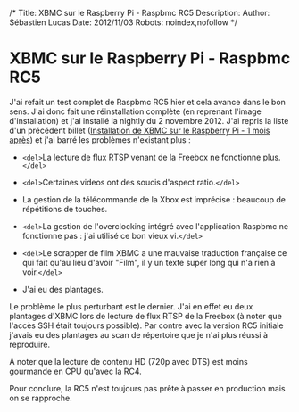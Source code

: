 /*
Title: XBMC sur le Raspberry Pi - Raspbmc RC5
Description: 
Author: Sébastien Lucas
Date: 2012/11/03
Robots: noindex,nofollow
*/
# XBMC sur le Raspberry Pi - Raspbmc RC5

J'ai refait un test complet de Raspbmc RC5 hier et cela avance dans le bon sens. J'ai donc fait une réinstallation complète (en reprenant l'image d'installation) et j'ai installé la nightly du 2 novembre 2012. J'ai repris la liste d'un précédent billet ([Installation de XBMC sur le Raspberry Pi - 1 mois après](/blog/raspberry-pi-xbmc-2)) et j'ai barré les problèmes n'existant plus :

*	`<del>`La lecture de flux RTSP venant de la Freebox ne fonctionne plus.`</del>`

*	`<del>`Certaines videos ont des soucis d'aspect ratio.`</del>`

*	La gestion de la télécommande de la Xbox est imprécise : beaucoup de répétitions de touches.

*	`<del>`La gestion de l'overclocking intégré avec l'application Raspbmc ne fonctionne pas : j'ai utilisé ce bon vieux vi.`</del>`

*	`<del>`Le scrapper de film XBMC a une mauvaise traduction française ce qui fait qu'au lieu d'avoir "Film", il y un texte super long qui n'a rien à voir.`</del>`

*	J'ai eu des plantages.

Le problème le plus perturbant est le dernier. J'ai en effet eu deux plantages d'XBMC lors de lecture de flux RTSP de la Freebox (à noter que l'accès SSH était toujours possible). Par contre avec la version RC5 initiale j'avais eu des plantages au scan de répertoire que je n'ai plus réussi à reproduire.

A noter que la lecture de contenu HD (720p avec DTS) est moins gourmande en CPU qu'avec la RC4. 

Pour conclure, la RC5 n'est toujours pas prête à passer en production mais on se rapproche.


